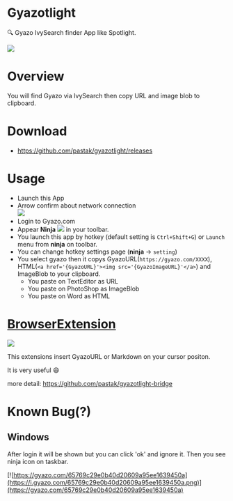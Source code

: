 # Gyazotlight

:mag: Gyazo IvySearch finder App like Spotlight.

![](https://i.gyazo.com/7637a268a226c80ac96f7c936cd6bfa6.gif)

# Overview

You will find Gyazo via IvySearch then copy URL and image blob to clipboard.

# Download

- https://github.com/pastak/gyazotlight/releases

# Usage

- Launch this App
- Arrow confirm about network connection <br /> ![](https://i.gyazo.com/57210a67eb5fa5b7edb656bf324b843a.png)
- Login to Gyazo.com
- Appear **Ninja** ![](https://i.gyazo.com/455a4e496abe6b19c09c2abb319a9763.png) in your toolbar.
- You launch this app by hotkey (default setting is `Ctrl+Shift+G`) or `Launch` menu from **ninja** on toolbar.
- You can change hotkey settings page (**ninja** -> `setting`)
- You select gyazo then it copys GyazoURL(`https://gyazo.com/XXXX`), HTML(`<a href='{GyazoURL}'><img src='{GyazoImageURL}'</a>`) and ImageBlob to your clipboard.
  - You paste on TextEditor as URL
  - You paste on PhotoShop as ImageBlob
  - You paste on Word as HTML

# [BrowserExtension](https://github.com/pastak/gyazotlight-bridge)

![](https://i.gyazo.com/8b76af6f41107810f06317843eb09966.gif)

This extensions insert GyazoURL or Markdown on your cursor positon.

It is very useful :smile:

more detail: https://github.com/pastak/gyazotlight-bridge

# Known Bug(?)

## Windows

After login it will be shown but you can click 'ok' and ignore it. Then you see ninja icon on taskbar.

[![https://gyazo.com/65769c29e0b40d20609a95ee1639450a](https://i.gyazo.com/65769c29e0b40d20609a95ee1639450a.png)](https://gyazo.com/65769c29e0b40d20609a95ee1639450a)

